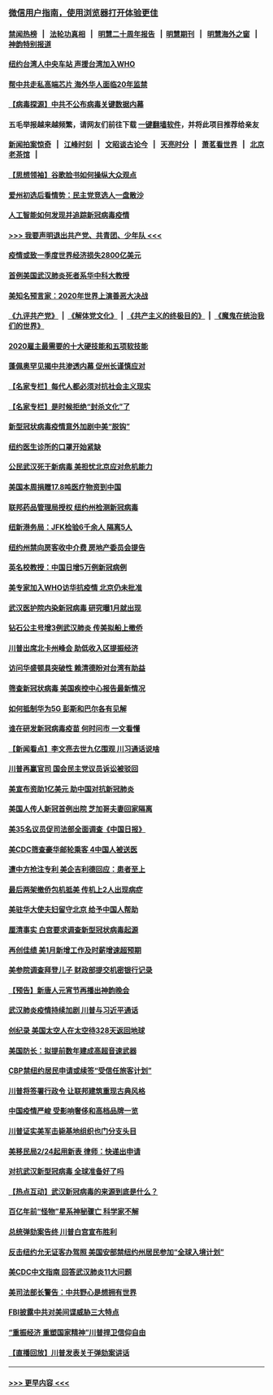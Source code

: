 ### [微信用户指南，使用浏览器打开体验更佳](https://github.com/gfw-breaker/banned-news1/blob/master/indexes/wechat-guide.md?t=0)
#### [禁闻热榜](热点新闻.md?t=0)  &nbsp;&nbsp;|&nbsp;&nbsp; [法轮功真相](https://github.com/gfw-breaker/truth/blob/master/README.md?t=0) &nbsp;&nbsp;|&nbsp;&nbsp; [明慧二十周年报告](https://github.com/gfw-breaker/mh-reports/blob/master/README.md?t=0) &nbsp;&nbsp;|&nbsp;&nbsp;[明慧期刊](https://github.com/gfw-breaker/mh-qikan) &nbsp;&nbsp;|&nbsp;&nbsp; [明慧海外之窗](https://github.com/gfw-breaker/mh-news/blob/master/README.md?t=0) &nbsp;&nbsp;|&nbsp;&nbsp; [神韵特别报道](https://github.com/gfw-breaker/mh-news/blob/master/shenyun.md?t=0)
#### [纽约台湾人中央车站  声援台湾加入WHO](../pages/nsc412/n11857757.md?t=02101802) 
#### [帮中共走私高端芯片 海外华人面临20年监禁](../pages/nsc412/n11855016.md?t=02101802) 
#### [【病毒探源】中共不公布病毒关键数据内幕](../pages/nsc412/n11856584.md?t=02101802) 
#### 五毛举报越来越频繁，请网友们前往下载 [一键翻墙软件](https://github.com/gfw-breaker/ssr-accounts)，并将此项目推荐给亲友
#### [新闻拍案惊奇](https://github.com/gfw-breaker/banned-news1/blob/master/pages/link4.md) &nbsp;&nbsp;|&nbsp;&nbsp; [江峰时刻](https://github.com/gfw-breaker/banned-news1/blob/master/pages/link4.md) &nbsp;&nbsp;|&nbsp;&nbsp; [文昭谈古论今](https://github.com/gfw-breaker/banned-news1/blob/master/pages/link4.md) &nbsp;&nbsp;|&nbsp;&nbsp; [天亮时分](https://github.com/gfw-breaker/banned-news1/blob/master/pages/link4.md) &nbsp;&nbsp;|&nbsp;&nbsp; [萧茗看世界](https://github.com/gfw-breaker/banned-news1/blob/master/pages/link4.md) &nbsp;&nbsp;|&nbsp;&nbsp; [北京老茶馆](https://github.com/gfw-breaker/banned-news1/blob/master/pages/link4.md) &nbsp;&nbsp;|&nbsp;&nbsp; 
#### [【思想领袖】谷歌脸书如何操纵大众观点](../pages/nsc412/n11680874.md?t=02101802) 
#### [爱州初选后看情势：民主党竞选人一盘散沙](../pages/nsc412/n11856557.md?t=02101802) 
#### [人工智能如何发现并追踪新冠病毒疫情](../pages/nsc412/n11856398.md?t=02101802) 
#### [>>> 我要声明退出共产党、共青团、少年队 <<<](https://github.com/begood0513/goodnews/blob/master/quit/letter.md) 
#### [疫情或致一季度世界经济损失2800亿美元](../pages/nsc412/n11855639.md?t=02101802) 
#### [首例美国武汉肺炎死者系华中科大教授](../pages/nsc412/n11855500.md?t=02101802) 
#### [美知名预言家：2020年世界上演善恶大决战](../pages/nsc412/n11855418.md?t=02101802) 
#### [《九评共产党》](https://github.com/begood0513/9ping.md/blob/master/README.md) &nbsp;|&nbsp; [《解体党文化》](../../../../jtdwh.md/blob/master/README.md)  &nbsp;|&nbsp; [《共产主义的终极目的》](../../../../gczydzjmd.md/blob/master/README.md) &nbsp;|&nbsp; [《魔鬼在统治我们的世界》](../../../../mgztzwmdsj.md/blob/master/README.md) 
#### [2020雇主最需要的十大硬技能和五项软技能](../pages/nsc412/n11850953.md?t=02101802) 
#### [蓬佩奥罕见揭中共渗透内幕 促州长谨慎应对](../pages/nsc412/n11854685.md?t=02101802) 
#### [【名家专栏】每代人都必须对抗社会主义现实](../pages/nsc412/n11831412.md?t=02101802) 
#### [【名家专栏】是时候拒绝“封杀文化”了](../pages/nsc412/n11814093.md?t=02101802) 
#### [新型冠状病毒疫情意外加剧中美“脱钩”](../pages/nsc412/n11854475.md?t=02101802) 
#### [纽约医生诊所的口罩开始紧缺](../pages/nsc412/n11853364.md?t=02101802) 
#### [公民武汉死于新病毒 美担忧北京应对危机能力](../pages/nsc412/n11854331.md?t=02101802) 
#### [美国本周捐赠17.8吨医疗物资到中国](../pages/nsc412/n11854269.md?t=02101802) 
#### [联邦药品管理局授权  纽约州检测新冠病毒](../pages/nsc412/n11853371.md?t=02101802) 
#### [纽新港务局：JFK检验6千余人  隔离5人](../pages/nsc412/n11853366.md?t=02101802) 
#### [纽约州禁向房客收中介费  房地产委员会提告](../pages/nsc412/n11853360.md?t=02101802) 
#### [英名校教授：中国日增5万例新冠病例](../pages/nsc412/n11854174.md?t=02101802) 
#### [美专家加入WHO访华抗疫情 北京仍未批准](../pages/nsc412/n11854043.md?t=02101802) 
#### [武汉医护院内染新冠病毒 研究曝1月就出现](../pages/nsc412/n11852928.md?t=02101802) 
#### [钻石公主号增3例武汉肺炎 传美拟船上撤侨](../pages/nsc412/n11853240.md?t=02101802) 
#### [川普出席北卡州峰会 助低收入区提振经济](../pages/nsc412/n11853232.md?t=02101802) 
#### [访问华盛顿具突破性 赖清德盼对台湾有助益](../pages/nsc412/n11853129.md?t=02101802) 
#### [筛查新冠状病毒 美国疾控中心报告最新情况](../pages/nsc412/n11853070.md?t=02101802) 
#### [如何抵制华为5G 彭斯和巴尔各有见解](../pages/nsc412/n11852535.md?t=02101802) 
#### [谁在研发新冠病毒疫苗 何时问市 一文看懂](../pages/nsc412/n11852840.md?t=02101802) 
#### [【新闻看点】李文亮去世九亿围观 川习通话说啥](../pages/nsc412/n11852360.md?t=02101802) 
#### [川普再赢官司 国会民主党议员诉讼被驳回](../pages/nsc412/n11852287.md?t=02101802) 
#### [美宣布资助1亿美元 助中国对抗新冠肺炎](../pages/nsc412/n11852531.md?t=02101802) 
#### [美国人传人新冠首例出院 芝加哥夫妻回家隔离](../pages/nsc412/n11852452.md?t=02101802) 
#### [美35名议员促司法部全面调查《中国日报》](../pages/nsc412/n11852435.md?t=02101802) 
#### [美CDC筛查豪华邮轮乘客 4中国人被送医](../pages/nsc412/n11852085.md?t=02101802) 
#### [遭中方抢注专利 美企吉利德回应：患者至上](../pages/nsc412/n11852037.md?t=02101802) 
#### [最后两架撤侨包机抵美 传机上2人出现病症](../pages/nsc412/n11852173.md?t=02101802) 
#### [美驻华大使夫妇留守北京 给予中国人帮助](../pages/nsc412/n11852165.md?t=02101802) 
#### [厘清事实 白宫要求调查新型冠状病毒起源](../pages/nsc412/n11852106.md?t=02101802) 
#### [再创佳绩 美1月新增工作及时薪增速超预期](../pages/nsc412/n11852174.md?t=02101802) 
#### [美参院调查拜登儿子 财政部提交机密银行记录](../pages/nsc412/n11851808.md?t=02101802) 
#### [【预告】新唐人元宵节再播出神韵晚会](../pages/nsc412/n11843192.md?t=02101802) 
#### [武汉肺炎疫情持续加剧 川普与习近平通话](../pages/nsc412/n11851613.md?t=02101802) 
#### [创纪录 美国太空人在太空待328天返回地球](../pages/nsc412/n11851266.md?t=02101802) 
#### [美国防长：拟提前数年建成高超音速武器](../pages/nsc412/n11850959.md?t=02101802) 
#### [CBP禁纽约居民申请或续签“受信任旅客计划”](../pages/nsc412/n11850857.md?t=02101802) 
#### [川普将签署行政令 让联邦建筑重现古典风格](../pages/nsc412/n11850654.md?t=02101802) 
#### [中国疫情严峻 受影响奢侈和高档品牌一览](../pages/nsc412/n11850319.md?t=02101802) 
#### [川普证实美军击毙基地组织也门分支头目](../pages/nsc412/n11850383.md?t=02101802) 
#### [美移民局2/24起用新表 律师：快递出申请](../pages/nsc412/n11848220.md?t=02101802) 
#### [对抗武汉新型冠病毒 全球准备好了吗](../pages/nsc412/n11850142.md?t=02101802) 
#### [【热点互动】武汉新冠病毒的来源到底是什么？](../pages/nsc412/n11849749.md?t=02101802) 
#### [百亿年前“怪物”星系神秘骤亡 科学家不解](../pages/nsc412/n11849863.md?t=02101802) 
#### [总统弹劾案告终 川普白宫宣布胜利](../pages/nsc412/n11849985.md?t=02101802) 
#### [反击纽约允无证客办驾照  美国安部禁纽约州居民参加“全球入境计划”](../pages/nsc412/n11849828.md?t=02101802) 
#### [美CDC中文指南 回答武汉肺炎11大问题](../pages/nsc412/n11849703.md?t=02101802) 
#### [美司法部长警告：中共野心是想拥有世界](../pages/nsc412/n11849769.md?t=02101802) 
#### [FBI披露中共对美间谍威胁三大特点](../pages/nsc412/n11849700.md?t=02101802) 
#### [“重振经济 重塑国家精神”川普捍卫信仰自由](../pages/nsc412/n11849641.md?t=02101802) 
#### [【直播回放】川普发表关于弹劾案讲话](../pages/nsc412/n11849472.md?t=02101802) 

----
#### [ >>> 更早内容 <<< ](../indexes/nsc412-earlier.md)
